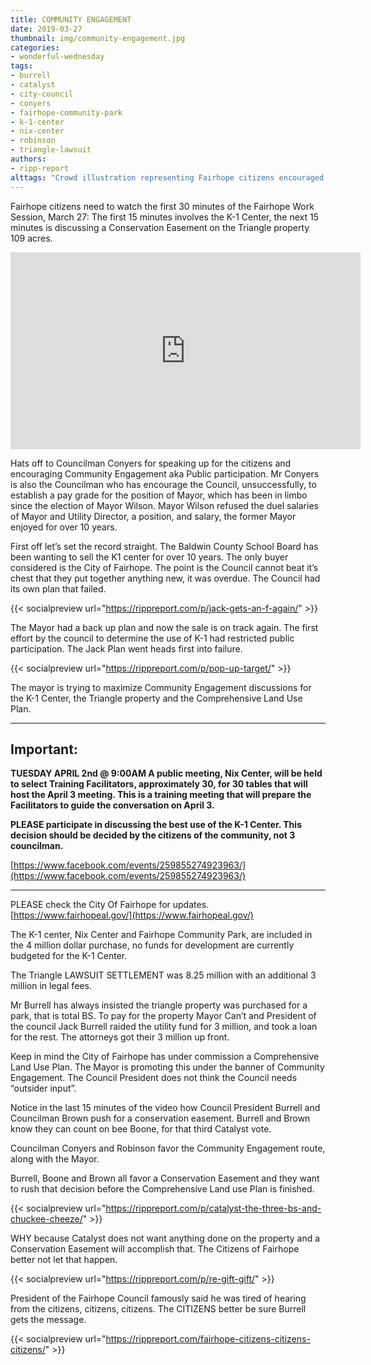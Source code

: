 ```yaml
---
title: COMMUNITY ENGAGEMENT
date: 2019-03-27
thumbnail: img/community-engagement.jpg
categories:
- wonderful-wednesday
tags:
- burrell
- catalyst
- city-council
- conyers
- fairhope-community-park
- k-1-center
- nix-center
- robinson
- triangle-lawsuit
authors:
- ripp-report
alttags: "Crowd illustration representing Fairhope citizens encouraged by Councilman Conyers to participate in public discussions ab..."
---
```

Fairhope citizens need to watch the first 30 minutes of the Fairhope Work Session, March 27: The first 15 minutes involves the K-1 Center, the next 15 minutes is discussing a Conservation Easement on the Triangle property 109 acres.

<iframe width="560" height="315" src="https://www.youtube.com/embed/8Jg-jJYKcAU" frameborder="0" allowfullscreen></iframe>

Hats off to Councilman Conyers for speaking up for the citizens and encouraging Community Engagement aka Public participation. Mr Conyers is also the Councilman who has encourage the Council, unsuccessfully, to establish a pay grade for the position of Mayor, which has been in limbo since the election of Mayor Wilson. Mayor Wilson refused the duel salaries of Mayor and Utility Director, a position, and salary, the former Mayor enjoyed for over 10 years.

First off let’s set the record straight. The Baldwin County School Board has been wanting to sell the K1 center for over 10 years. The only buyer considered is the City of Fairhope. The point is the Council cannot beat it’s chest that they put together anything new, it was overdue. The Council had its own plan that failed.

{{< socialpreview url="https://rippreport.com/p/jack-gets-an-f-again/" >}}

The Mayor had a back up plan and now the sale is on track again. The first effort by the council to determine the use of K-1 had restricted public participation. The Jack Plan went heads first into failure.

{{< socialpreview url="https://rippreport.com/p/pop-up-target/" >}}

The mayor is trying to maximize Community Engagement discussions for the K-1 Center, the Triangle property and the Comprehensive Land Use Plan.

* * *

## Important:

**TUESDAY APRIL 2nd @ 9:00AM A public meeting, Nix Center, will be held to select Training Facilitators, approximately 30, for 30 tables that will host the April 3 meeting. This is a training meeting that will prepare the Facilitators to guide the conversation on April 3.**

**PLEASE participate in discussing the best use of the K-1 Center. This decision should be decided by the citizens of the community, not 3 councilman.**

[https://www.facebook.com/events/259855274923963/](https://www.facebook.com/events/259855274923963/)

* * *

PLEASE check the City Of Fairhope for updates. [https://www.fairhopeal.gov/](https://www.fairhopeal.gov/)

The K-1 center, Nix Center and Fairhope Community Park, are included in the 4 million dollar purchase, no funds for development are currently budgeted for the K-1 Center.

The Triangle LAWSUIT SETTLEMENT was 8.25 million with an additional 3 million in legal fees.

Mr Burrell has always insisted the triangle property was purchased for a park, that is total BS. To pay for the property Mayor Can’t and President of the council Jack Burrell raided the utility fund for 3 million, and took a loan for the rest. The attorneys got their 3 million up front.

Keep in mind the City of Fairhope has under commission a Comprehensive Land Use Plan. The Mayor is promoting this under the banner of Community Engagement. The Council President does not think the Council needs “outsider input”.

Notice in the last 15 minutes of the video how Council President Burrell and Councilman Brown push for a conservation easement. Burrell and Brown know they can count on bee Boone, for that third Catalyst vote.

Councilman Conyers and Robinson favor the Community Engagement route, along with the Mayor.

Burrell, Boone and Brown all favor a Conservation Easement and they want to rush that decision before the Comprehensive Land use Plan is finished.

{{< socialpreview url="https://rippreport.com/p/catalyst-the-three-bs-and-chuckee-cheeze/" >}}

WHY because Catalyst does not want anything done on the property and a Conservation Easement will accomplish that. The Citizens of Fairhope better not let that happen.

{{< socialpreview url="https://rippreport.com/p/re-gift-gift/" >}}

President of the Fairhope Council famously said he was tired of hearing from the citizens, citizens, citizens. The CITIZENS better be sure Burrell gets the message.

{{< socialpreview url="https://rippreport.com/fairhope-citizens-citizens-citizens/" >}}
